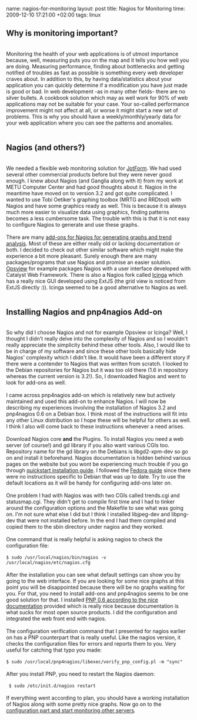 name: nagios-for-monitoring
layout: post
title: Nagios for Monitoring
time: 2009-12-10 17:21:00 +02:00
tags: linux

<h2>Why is monitoring important?</h2><br />Monitoring the health of your web applications is of utmost importance because, well, measuring puts you on the map and it tells you how well you are doing. Measuring performance, finding about bottlenecks and getting notified of troubles as fast as possible is something every web developer craves about. In addition to this, by having data/statistics about your application you can quickly determine if a modification you have just made is good or bad. In web development -as in many other fields- there are no silver bullets. A cookbook solution which may as well work for 90% of web applications may not be suitable for your case. Your so-called performance improvement might not affect at all, or worse it might start a new set of problems. This is why you should have a weekly/monthly/yearly data for your web application where you can see the patterns and anomalies.<br /><br /><h2>Nagios (and others?)</h2><br />We needed a flexible web monitoring solution for <a href="http://www.JotForm.com">JotForm</a>. We had used several other commercial products before but they were never good enough. I knew about Nagios (and Ganglia along with it) from my work at METU Computer Center and had good thoughts about it. Nagios in the meantime have moved on to version 3.2 and got quite complicated. I wanted to use Tobi Oetiker's graphing toolbox (MRTG and RRDtool) with Nagios and have some graphics ready as well. This is because it is always much more easier to visualize data using graphics, finding patterns becomes a less cumbersome task. The trouble with this is that it is not easy to configure Nagios to generate and use these graphs.<br /><br />There are many <a href="http://exchange.nagios.org/directory/Addons/Graphing-and-Trending/">add-ons for Nagios for generating graphs and trend analysis</a>. Most of these are either really old or lacking documentation or both. I decided to check out other similar software which might make the experience a bit more pleasant. Surely enough there are many packages/programs that use Nagios and promise an easier solution. <a href="http://www.opsview.org/">Opsview</a> for example packages Nagios with a user interface developed with Catalyst Web Framework. There is also a Nagios fork called <a href="http://www.icinga.org/">Icinga</a> which has a really nice GUI developed using ExtJS (the grid view is noticed from ExtJS directly :)). Icinga seemed to be a good alternative to Nagios as well.<br /><br /><h2>Installing Nagios and pnp4nagios Add-on</h2><br />So why did I choose Nagios and not for example Opsview or Icinga? Well, I thought I didn't really delve into the complexity of Nagios and so I wouldn't really appreciate the simplicity behind these other tools. Also, I would like to be in charge of my software and since these other tools basically hide Nagios' complexity which I didn't like. It would have been a different story if there were a contender to Nagios that was written from scratch. I looked to the Debian repositories for Nagios but it was too old there (1.6 in repository whereas the current version is 3.2!). So, I downloaded Nagios and went to look for add-ons as well.<br /><br />I came across pnp4nagios add-on which is relatively new but actively maintained and used this add-on to enhance Nagios. I will now be describing my experiences involving the installation of Nagios 3.2 and pnp4nagios 0.6 on a Debian box. I think most of the instructions will fit into any other Linux distribution so I hope these will be helpful for others as well. I think I also will come back to these instructions whenever a need arises.<br /><br />Download Nagios core <b>and</b> the Plugins. To install Nagios you need a web server (of course!) and gd library if you also want various CGIs too. Repository name for the gd library on the Debians is libgd2-xpm-dev so go on and install it beforehand. Nagios documentation is hidden behind various pages on the website but you wont be experiencing much trouble if you go through <a href="http://nagios.sourceforge.net/docs/3_0/quickstart.html">quickstart installation guide</a>. I followed the <a href="http://nagios.sourceforge.net/docs/3_0/quickstart-fedora.html">Fedora guide</a> since there were no instructions specific to Debian that was up to date. Try to use the default locations as it will be handy for configuring add-ons later on.<br /><br />One problem I had with Nagios was with two CGIs called trends.cgi and statusmap.cgi. They didn't get to compile first time and I had to tinker around the configuration options and the Makefile to see what was going on. I'm not sure what else I did but I think I installed libjpeg-dev and libpng-dev that were not installed before. In the end I had them compiled and copied them to the sbin directory under nagios and they worked.<br /><br />One command that is really helpful is asking nagios to check the configuration file:<br /><br /><code>$ sudo /usr/local/nagios/bin/nagios -v /usr/local/nagios/etc/nagios.cfg</code><br /><br />After the installation you can see what default settings can show you by going to the web interface. If you are looking for some nice graphs at this point you will be disappointed because there will be no graphs waiting for you. For that, you need to install add-ons and pnp4nagios seems to be one good solution for that. I installed <a href="http://docs.pnp4nagios.org/pnp-0.6/start">PNP 0.6 according to the nice documentation</a> provided which is really nice because documentation is what sucks for most open source products. I did the configuration and integrated the web front end with nagios. <br /><br />The configuration verification command that I presented for nagios earlier on has a PNP counterpart that is really useful. Like the nagios version, it checks the configuration files for errors and reports them to you. Very useful for catching that typo you made:<br /><br /><code>$ sudo /usr/local/pnp4nagios/libexec/verify_pnp_config.pl -m "sync"</code><br /><br />After you install PNP, you need to restart the Nagios daemon:<br /><br /><code> $ sudo /etc/init.d/nagios restart </code><br /><br />If everything went according to plan, you should have a working installation of Nagios along with some pretty nice graphs. Now go on to the <a href="http://nagios.sourceforge.net/docs/3_0/monitoring-linux.html">configuration part and start monitoring other servers</a>.
